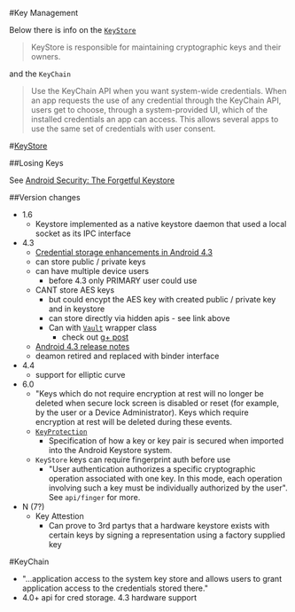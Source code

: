 #Key Management

Below there is info on the [`KeyStore`](http://developer.android.com/reference/java/security/KeyStore.html)

> KeyStore is responsible for maintaining cryptographic keys and their owners.

and the `KeyChain`

> Use the KeyChain API when you want system-wide credentials. When an app requests the use of any credential through the KeyChain API, users get to choose, through a system-provided UI, which of the installed credentials an app can access. This allows several apps to use the same set of credentials with user consent.

#[KeyStore](http://developer.android.com/reference/java/security/KeyStore.html)

##Losing Keys

See [Android Security: The Forgetful Keystore](http://doridori.github.io/android-security-the-forgetful-keystore/)

##Version changes

- 1.6
  - Keystore implemented as a native keystore daemon that used a local socket as its IPC interface
- 4.3
  - [Credential storage enhancements in Android 4.3](http://nelenkov.blogspot.co.uk/2013/08/credential-storage-enhancements-android-43.html)
  - can store public / private keys
  - can have multiple device users
    - before 4.3 only PRIMARY user could use
  - CANT store AES keys
    - but could encypt the AES key with created public / private key and in keystore
    - can store directly via hidden apis - see link above
    - Can with [`Vault`](https://android.googlesource.com/platform/development/+/master/samples/Vault/src/com/example/android/vault/SecretKeyWrapper.java) wrapper class
      - check out [g+ post](https://plus.google.com/+JeffSharkey/posts/9BmGb3xbPcA)
  - [Android 4.3 release notes](http://developer.android.com/about/versions/android-4.3.html#Security)
  - deamon retired and replaced with binder interface
- 4.4
  - support for elliptic curve
- 6.0
  - "Keys which do not require encryption at rest will no longer be deleted when secure lock screen is disabled or reset (for example, by the user or a Device Administrator). Keys which require encryption at rest will be deleted during these events.
  - [`KeyProtection`](http://developer.android.com/reference/android/security/keystore/KeyProtection.html)
    - Specification of how a key or key pair is secured when imported into the Android Keystore system.
  - `KeyStore` keys can require fingerprint auth before use 
    - "User authentication authorizes a specific cryptographic operation associated with one key. In this mode, each operation involving such a key must be individually authorized by the user". See `api/finger` for more.
- N (7?)
  - Key Attestion
    - Can prove to 3rd partys that a hardware keystore exists with certain keys by signing a representation using a factory supplied key 

#KeyChain

- "...application access to the system key store and allows users to grant application access to the credentials stored there."
- 4.0+ api for cred storage. 4.3 hardware support
